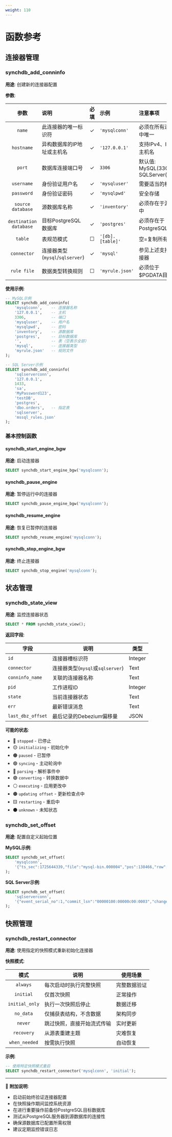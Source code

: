 ```yaml
---
weight: 110
---
```

# 函数参考
## 连接器管理

### synchdb_add_conninfo

**用途**: 创建新的连接器配置

**参数**:

| 参数 | 说明 | 必填 | 示例 | 注意事项 |
|:-:|:-|:-:|:-|:-|
| `name` | 此连接器的唯一标识符 | ✓ | `'mysqlconn'` | 必须在所有连接器中唯一 |
| `hostname` | 异构数据库的IP地址或主机名 | ✓ | `'127.0.0.1'` | 支持IPv4、IPv6和主机名 |
| `port` | 数据库连接端口号 | ✓ | `3306` | 默认值: MySQL(3306), SQLServer(1433) |
| `username` | 身份验证用户名 | ✓ | `'mysqluser'` | 需要适当的权限 |
| `password` | 身份验证密码 | ✓ | `'mysqlpwd'` | 安全存储 |
| `source database` | 源数据库名称 | ✓ | `'inventory'` | 必须存在于源系统中 |
| `destination database` | 目标PostgreSQL数据库 | ✓ | `'postgres'` | 必须存在于PostgreSQL中 |
| `table` | 表规范模式 | ☐ | `'[db].[table]'` | 空=复制所有表 |
| `connector` | 连接器类型(`mysql`/`sqlserver`) | ✓ | `'mysql'` | 参见上述支持的连接器 |
| `rule file` | 数据类型转换规则 | ☐ | `'myrule.json'` | 必须位于$PGDATA目录中 |

**使用示例**:
```sql
-- MySQL示例
SELECT synchdb_add_conninfo(
    'mysqlconn',    -- 连接器名称
    '127.0.0.1',    -- 主机
    3306,           -- 端口
    'mysqluser',    -- 用户名
    'mysqlpwd',     -- 密码
    'inventory',    -- 源数据库
    'postgres',     -- 目标数据库
    '',             -- 表（空表示全部）
    'mysql',        -- 连接器类型
    'myrule.json'   -- 规则文件
);

-- SQL Server示例
SELECT synchdb_add_conninfo(
    'sqlserverconn',
    '127.0.0.1',
    1433,
    'sa',
    'MyPassword123',
    'testDB',
    'postgres',
    'dbo.orders',   -- 指定表
    'sqlserver',
    'mssql_rules.json'
);
```

### 基本控制函数

#### synchdb_start_engine_bgw
**用途**: 启动连接器
```sql
SELECT synchdb_start_engine_bgw('mysqlconn');
```

#### synchdb_pause_engine
**用途**: 暂停运行中的连接器
```sql
SELECT synchdb_pause_engine_bgw('mysqlconn');
```

#### synchdb_resume_engine
**用途**: 恢复已暂停的连接器
```sql
SELECT synchdb_resume_engine('mysqlconn');
```

#### synchdb_stop_engine_bgw
**用途**: 终止连接器
```sql
SELECT synchdb_stop_engine('mysqlconn');
```

## 状态管理

### synchdb_state_view
**用途**: 监控连接器状态

```sql
SELECT * FROM synchdb_state_view();
```

**返回字段**:

| 字段 | 说明 | 类型 |
|-|-|-|
| `id` | 连接器槽标识符 | Integer |
| `connector` | 连接器类型(`mysql`或`sqlserver`) | Text |
| `conninfo_name` | 关联的连接器名称 | Text |
| `pid` | 工作进程ID | Integer |
| `state` | 当前连接器状态 | Text |
| `err` | 最新错误消息 | Text |
| `last_dbz_offset` | 最后记录的Debezium偏移量 | JSON |

**可能的状态**:

- 🔴 `stopped` - 已停止
- 🟡 `initializing` - 初始化中
- 🟠 `paused` - 已暂停
- 🟢 `syncing` - 主动轮询中
- 🔵 `parsing` - 解析事件中
- 🟣 `converting` - 转换数据中
- ⚪ `executing` - 应用更改中
- 🟤 `updating offset` - 更新检查点中
- 🟨 `restarting` - 重启中
- ⚫ `unknown` - 未知状态

### synchdb_set_offset
**用途**: 配置自定义起始位置

**MySQL示例**:
```sql
SELECT synchdb_set_offset(
    'mysqlconn', 
    '{"ts_sec":1725644339,"file":"mysql-bin.000004","pos":138466,"row":1,"server_id":223344,"event":2}'
);
```

**SQL Server示例**:
```sql
SELECT synchdb_set_offset(
    'sqlserverconn',
    '{"event_serial_no":1,"commit_lsn":"00000100:00000c00:0003","change_lsn":"00000100:00000c00:0002"}'
);
```

## 快照管理

### synchdb_restart_connector
**用途**: 使用指定的快照模式重新初始化连接器

**快照模式**:

| 模式 | 说明 | 使用场景 |
|:-:|-|-|
| `always` | 每次启动时执行完整快照 | 完整数据验证 |
| `initial` | 仅首次快照 | 正常操作 |
| `initial_only` | 执行一次快照后停止 | 数据迁移 |
| `no_data` | 仅捕获表结构，不含数据 | 架构同步 |
| `never` | 跳过快照，直接开始流式传输 | 实时更新 |
| `recovery` | 从源表重建主题 | 灾难恢复 |
| `when_needed` | 按需执行快照 | 自动恢复 |

**示例**:
```sql
-- 使用特定快照模式重启
SELECT synchdb_restart_connector('mysqlconn', 'initial');
```

---
📝 **附加说明**:

- 启动前始终验证连接器配置
- 在快照操作期间监控系统资源
- 在进行重要操作前备份PostgreSQL目标数据库
- 测试从PostgreSQL服务器到源数据库的连接性
- 确保源数据库已配置所需权限
- 建议定期监控错误日志
